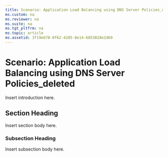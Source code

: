 ```yaml
---
title: Scenario: Application Load Balancing using DNS Server Policies_deleted
ms.custom: na
ms.reviewer: na
ms.suite: na
ms.tgt_pltfrm: na
ms.topic: article
ms.assetid: 3f19e678-0f62-4285-8e14-6853028e2d69
---
```

# Scenario: Application Load Balancing using DNS Server Policies_deleted
Insert introduction here.  
  
## Section Heading  
Insert section body here.  
  
### Subsection Heading  
Insert subsection body here.  
  
